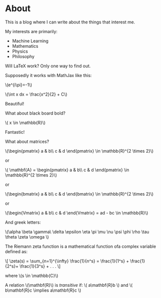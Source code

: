# About

This is a blog where I can write about the things that interest me.

My interests are primarily:

- Machine Learning
- Mathematics
- Physics
- Philosophy


Will LaTeX work? Only one way to find out.

Supposedly it works with MathJax like this:

\\(e^{i\pi}=-1\\)

\\(\int x dx = \frac{x^2}{2} + C\\)


Beautiful!

What about black board bold?

\\( x \in \mathbb{R}\\)

Fantastic!

What about matrices?

\\(\begin{pmatrix} a & b\\\ c & d \end{pmatrix} \in \mathbb{R}^{2 \times 2}\\)

or

\\( \mathbf{A} = \begin{pmatrix} a & b\\\ c & d \end{pmatrix} \in \mathbb{R}^{2 \times 2}\\)

or

\\(\begin{bmatrix} a & b\\\ c & d \end{bmatrix} \in \mathbb{R}^{2 \times 2}\\)

or

\\(\begin{Vmatrix} a & b\\\ c & d \end{Vmatrix} = ad - bc \in \mathbb{R}\\)

And greek letters:

\\(\alpha \beta \gamma\ \delta \epsilon \eta \pi \mu \nu \psi \phi \rho \tau \theta \zeta \omega \\)

The Riemann zeta function is a mathematical function ofa  complex variable defined as:

\\[
    \zeta(s) = \sum_{n=1}^{\infty} \frac{1}{n^s} = \frac{1}{1^s} + \frac{1}{2^s}+ \frac{1}{3^s} + . . .
    \\]

where \\(s \in \mathbb{C}\\)

A relation \\(\mathbf{R}\\) is _transitive_ if: \\( a\mathbf{R}b \\) and \\( b\mathbf{R}c  \implies a\mathbf{R}c \\) 
